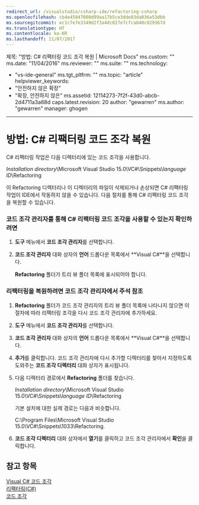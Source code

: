 ```yaml
---
redirect_url: /visualstudio/csharp-ide/refactoring-csharp
ms.openlocfilehash: cb4e45847008d99aa17b5ce3dde83da036a53dbb
ms.sourcegitcommit: ec1c7e7e3349d2f3a4dc027e7cfca840c029367d
ms.translationtype: HT
ms.contentlocale: ko-KR
ms.lasthandoff: 11/07/2017
---
```

제목: "방법: C# 리팩터링 코드 조각 복원 | Microsoft Docs" ms.custom: "" ms.date: "11/04/2016" ms.reviewer: "" ms.suite: "" ms.technology: 
  - "vs-ide-general" ms.tgt_pltfrm: "" ms.topic: "article" helpviewer_keywords: 
  - "안전하지 않은 확장"
  - "확장, 안전하지 않은" ms.assetid: 12114273-7f2f-43d0-abcb-2d4711a3a68d caps.latest.revision: 20 author: "gewarren" ms.author: "gewarren" manager: ghogen
---
# <a name="how-to-restore-c-refactoring-snippets"></a>방법: C# 리팩터링 코드 조각 복원
C# 리팩터링 작업은 다음 디렉터리에 있는 코드 조각을 사용합니다.  
  
 *Installation directory*\Microsoft Visual Studio 15.0\VC#\Snippets\\*language ID*\Refactoring  
  
 이 Refactoring 디렉터리나 이 디렉터리의 파일이 삭제되거나 손상되면 C# 리팩터링 작업이 IDE에서 작동하지 않을 수 있습니다. 다음 절차를 통해 C# 리팩터링 코드 조각을 복원할 수 있습니다.  
  
### <a name="to-verify-c-refactoring-snippets-are-available-through-the-code-snippet-manager"></a>코드 조각 관리자를 통해 C# 리팩터링 코드 조각을 사용할 수 있는지 확인하려면  
  
1.  **도구** 메뉴에서 **코드 조각 관리자**를 선택합니다.  
  
2.  **코드 조각 관리자** 대화 상자의 **언어** 드롭다운 목록에서 **Visual C#**을 선택합니다.  
  
     **Refactoring** 폴더가 트리 뷰 폴더 목록에 표시되어야 합니다.  
  
### <a name="to-restore-refactoring-see-comment-in-code-snippet-manager"></a>리팩터링을 복원하려면 코드 조각 관리자에서 주석 참조  
  
1.  **Refactoring** 폴더가 코드 조각 관리자의 트리 뷰 폴더 목록에 나타나지 않으면 이 절차에 따라 리팩터링 조각을 다시 코드 조각 관리자에 추가하세요.  
  
2.  **도구** 메뉴에서 **코드 조각 관리자**를 선택합니다.  
  
3.  **코드 조각 관리자** 대화 상자의 **언어** 드롭다운 목록에서 **Visual C#**을 선택합니다.  
  
4.  **추가**를 클릭합니다. 코드 조각 관리자에 다시 추가할 디렉터리를 찾아서 지정하도록 도와주는 **코드 조각 디렉터리** 대화 상자가 표시됩니다.  
  
5.  다음 디렉터리 경로에서 **Refactoring** 폴더를 찾습니다.  
  
     *Installation directory*\Microsoft Visual Studio 15.0\VC#\Snippets\\*language ID*\Refactoring  
  
     기본 설치에 대한 실제 경로는 다음과 비슷합니다.  
  
     C:\Program Files\Microsoft Visual Studio 15.0\VC#\Snippets\1033\Refactoring.  
  
6.  **코드 조각 디렉터리** 대화 상자에서 **열기**를 클릭하고 코드 조각 관리자에서 **확인**을 클릭합니다.  
  
## <a name="see-also"></a>참고 항목  
 [Visual C# 코드 조각](../ide/visual-csharp-code-snippets.md)   
 [리팩터링(C#)](../csharp-ide/refactoring-csharp.md)   
 [코드 조각](../ide/code-snippets.md)